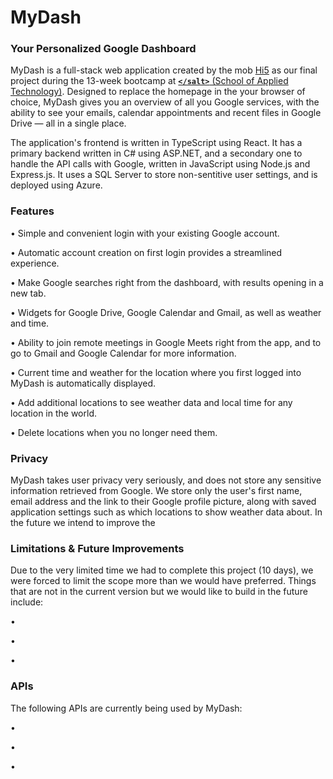 # MyDash

### Your Personalized Google Dashboard

MyDash is a full-stack web application created by the mob [Hi5](https://github.com/Salt-Hi5/) as our final project during the 13-week bootcamp at [**`</salt>`** (School of Applied Technology)](https://www.linkedin.com/company/applied-technology-stockholm/mycompany/). Designed to replace the homepage in the your browser of choice, MyDash gives you an overview of all you Google services, with the ability to see your emails, calendar appointments and recent files in Google Drive — all in a single place.

The application's frontend is written in TypeScript using React. It has a primary backend written in C# using ASP.NET, and a secondary one to handle the API calls with Google, written in JavaScript using Node.js and Express.js. It uses a SQL Server to store non-sentitive user settings, and is deployed using Azure.

<!-- Check out MyDash today at https://salmon-island-036fee403.2.azurestaticapps.net -->

### Features

• Simple and convenient login with your existing Google account.

• Automatic account creation on first login provides a streamlined experience.

• Make Google searches right from the dashboard, with results opening in a new tab.

• Widgets for Google Drive, Google Calendar and Gmail, as well as weather and time.

• Ability to join remote meetings in Google Meets right from the app, and to go to Gmail and Google Calendar for more information.

• Current time and weather for the location where you first logged into MyDash is automatically displayed.

• Add additional locations to see weather data and local time for any location in the world.

• Delete locations when you no longer need them.

### Privacy

MyDash takes user privacy very seriously, and does not store any sensitive information retrieved from Google. We store only the user's first name, email address and the link to their Google profile picture, along with saved application settings such as which locations to show weather data about. In the future we intend to improve the 

### Limitations & Future Improvements

Due to the very limited time we had to complete this project (10 days), we were forced to limit the scope more than we would have preferred. Things that are not in the current version but we would like to build in the future include:

• 

• 

• 

### APIs

The following APIs are currently being used by MyDash:

• 

• 

• 
